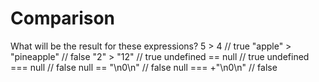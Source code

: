 # Comparison  
What will be the result for these expressions?
    5 > 4                       // true
    "apple" > "pineapple"       // false 
    "2" > "12"                  // true
    undefined == null           // true
    undefined === null          // false
    null == "\n0\n"             // false
    null === +"\n0\n"           // false